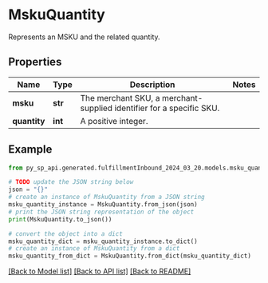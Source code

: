 # MskuQuantity

Represents an MSKU and the related quantity.

## Properties

Name | Type | Description | Notes
------------ | ------------- | ------------- | -------------
**msku** | **str** | The merchant SKU, a merchant-supplied identifier for a specific SKU. | 
**quantity** | **int** | A positive integer. | 

## Example

```python
from py_sp_api.generated.fulfillmentInbound_2024_03_20.models.msku_quantity import MskuQuantity

# TODO update the JSON string below
json = "{}"
# create an instance of MskuQuantity from a JSON string
msku_quantity_instance = MskuQuantity.from_json(json)
# print the JSON string representation of the object
print(MskuQuantity.to_json())

# convert the object into a dict
msku_quantity_dict = msku_quantity_instance.to_dict()
# create an instance of MskuQuantity from a dict
msku_quantity_from_dict = MskuQuantity.from_dict(msku_quantity_dict)
```
[[Back to Model list]](../README.md#documentation-for-models) [[Back to API list]](../README.md#documentation-for-api-endpoints) [[Back to README]](../README.md)


